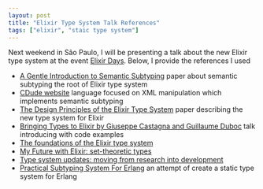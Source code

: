```yaml
---
layout: post
title: "Elixir Type System Talk References"
tags: ["elixir", "staic type system"]
---
```


Next weekend in São Paulo, I will be presenting a talk about the new Elixir type system at the event [Elixir Days](https://www.elixirdays.com/). Below, I provide the references I used

- [A Gentle Introduction to Semantic Subtyping](https://www.irif.fr/~gc/papers/icalp-ppdp05.pdf) paper about semantic subtyping the root of Elixir type system
- [CDude website](https://www.cduce.org/) language focused on XML manipulation which implements semantic subtyping
- [The Design Principles of the Elixir Type System](https://www.irif.fr/_media/users/gduboc/elixir-types.pdf) paper describing the new type system for Elixir
- [Bringing Types to Elixir by Giuseppe Castagna and Guillaume Duboc](https://youtu.be/gJJH7a2J9O8) talk introducing with code examples
- [The foundations of the Elixir type system](https://youtu.be/giYbq4HmfGA)
- [My Future with Elixir: set-theoretic types](https://elixir-lang.org/blog/2022/10/05/my-future-with-elixir-set-theoretic-types/)
- [Type system updates: moving from research into development](https://elixir-lang.org/blog/2023/06/22/type-system-updates-research-dev/)
- [Practical Subtyping System For Erlang](https://dl.acm.org/doi/pdf/10.1145/258948.258962) an attempt of create a static type system for Erlang

